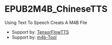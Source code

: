 # EPUB2M4B_ChineseTTS
Using Text To Speech Creats A M4B File

- Support by: [TensorFlowTTS](https://github.com/TensorSpeech/TensorFlowTTS)
- Support by: [m4b-Tool](https://github.com/sandreas/m4b-tool)

